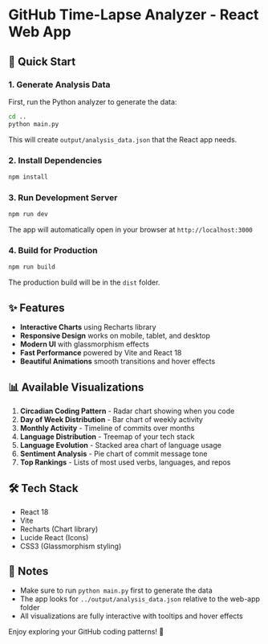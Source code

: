 # GitHub Time-Lapse Analyzer - React Web App

## 🚀 Quick Start

### 1. Generate Analysis Data
First, run the Python analyzer to generate the data:
```bash
cd ..
python main.py
```

This will create `output/analysis_data.json` that the React app needs.

### 2. Install Dependencies
```bash
npm install
```

### 3. Run Development Server
```bash
npm run dev
```

The app will automatically open in your browser at `http://localhost:3000`

### 4. Build for Production
```bash
npm run build
```

The production build will be in the `dist` folder.

## ✨ Features

- **Interactive Charts** using Recharts library
- **Responsive Design** works on mobile, tablet, and desktop
- **Modern UI** with glassmorphism effects
- **Fast Performance** powered by Vite and React 18
- **Beautiful Animations** smooth transitions and hover effects

## 📊 Available Visualizations

1. **Circadian Coding Pattern** - Radar chart showing when you code
2. **Day of Week Distribution** - Bar chart of weekly activity
3. **Monthly Activity** - Timeline of commits over months
4. **Language Distribution** - Treemap of your tech stack
5. **Language Evolution** - Stacked area chart of language usage
6. **Sentiment Analysis** - Pie chart of commit message tone
7. **Top Rankings** - Lists of most used verbs, languages, and repos

## 🛠️ Tech Stack

- React 18
- Vite
- Recharts (Chart library)
- Lucide React (Icons)
- CSS3 (Glassmorphism styling)

## 📝 Notes

- Make sure to run `python main.py` first to generate the data
- The app looks for `../output/analysis_data.json` relative to the web-app folder
- All visualizations are fully interactive with tooltips and hover effects

Enjoy exploring your GitHub coding patterns! 🎉
